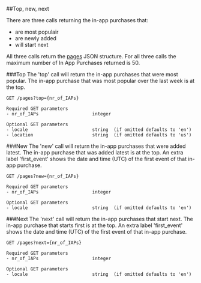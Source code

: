##Top, new, next

There are three calls returning the in-app purchases that:
* are most populair
* are newly added
* will start next

All three calls return the [pages](https://github.com/schedjoules/calendar-store-api/blob/master/details/pages.md) JSON structure. For all three calls the maximum number of In App Purchases returned is 50.

###Top
The 'top' call will return the in-app purchases that were most popular. The in-app purchase that was most popular over the last week is at the top.

```
GET /pages?top={nr_of_IAPs}

Required GET parameters
- nr_of_IAPs					integer

Optional GET parameters
- locale 						string  (if omitted defaults to 'en')
- location 						string  (if omitted defaults to 'us')
```

###New
The 'new' call will return the in-app purchases that were added latest. The in-app purchase that was added latest is at the top. An extra label 'first_event' shows the date and time (UTC) of the first event of that in-app purchase.

```
GET /pages?new={nr_of_IAPs}

Required GET parameters
- nr_of_IAPs					integer

Optional GET parameters
- locale 						string  (if omitted defaults to 'en')
```

###Next
The 'next' call will return the in-app purchases that start next. The in-app purchase that starts first is at the top. An extra label 'first_event' shows the date and time (UTC) of the first event of that in-app purchase.

```
GET /pages?next={nr_of_IAPs}

Required GET parameters
- nr_of_IAPs					integer

Optional GET parameters
- locale 						string  (if omitted defaults to 'en')
```